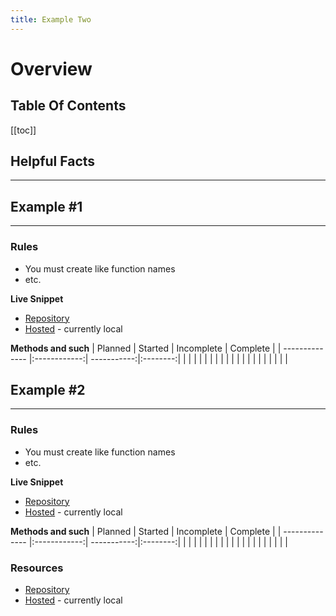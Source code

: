 ```yaml
---
title: Example Two
---
```


# Overview



## Table Of Contents

[[toc]]


## Helpful Facts
---


## Example #1

---

### Rules

- You must create like function names
- etc.


**Live Snippet**

 - [Repository](https://github.com/possibly1/XyzXyz)
 - [Hosted](https://github.com/possibly1/XyzXyz) - currently local

**Methods and such**
| Planned        | Started      | Incomplete  | Complete |
| -------------- |:------------:| -----------:|:--------:|
|                |              |             |          |
|                |              |             |          |
|                |              |             |          |
|                |              |             |          |

## Example #2

---

### Rules

- You must create like function names
- etc.


**Live Snippet**

 - [Repository](https://github.com/possibly1/XyzXyz)
 - [Hosted](https://github.com/possibly1/XyzXyz) - currently local

**Methods and such**
| Planned        | Started      | Incomplete  | Complete |
| -------------- |:------------:| -----------:|:--------:|
|                |              |             |          |
|                |              |             |          |
|                |              |             |          |
|                |              |             |          |





### Resources

 - [Repository](https://github.com/possibly1/XyzXyz)
 - [Hosted](https://github.com/possibly1/XyzXyz) - currently local

 